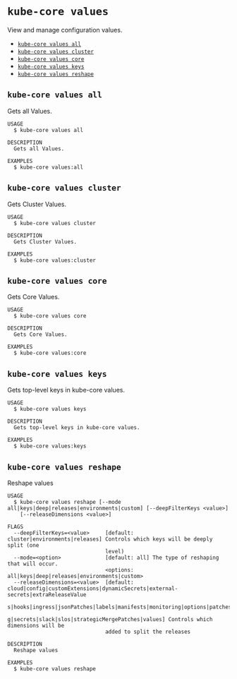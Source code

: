 `kube-core values`
==================

View and manage configuration values.

* [`kube-core values all`](#kube-core-values-all)
* [`kube-core values cluster`](#kube-core-values-cluster)
* [`kube-core values core`](#kube-core-values-core)
* [`kube-core values keys`](#kube-core-values-keys)
* [`kube-core values reshape`](#kube-core-values-reshape)

## `kube-core values all`

Gets all Values.

```
USAGE
  $ kube-core values all

DESCRIPTION
  Gets all Values.

EXAMPLES
  $ kube-core values:all
```

## `kube-core values cluster`

Gets Cluster Values.

```
USAGE
  $ kube-core values cluster

DESCRIPTION
  Gets Cluster Values.

EXAMPLES
  $ kube-core values:cluster
```

## `kube-core values core`

Gets Core Values.

```
USAGE
  $ kube-core values core

DESCRIPTION
  Gets Core Values.

EXAMPLES
  $ kube-core values:core
```

## `kube-core values keys`

Gets top-level keys in kube-core values.

```
USAGE
  $ kube-core values keys

DESCRIPTION
  Gets top-level keys in kube-core values.

EXAMPLES
  $ kube-core values:keys
```

## `kube-core values reshape`

Reshape values

```
USAGE
  $ kube-core values reshape [--mode all|keys|deep|releases|environments|custom] [--deepFilterKeys <value>]
    [--releaseDimensions <value>]

FLAGS
  --deepFilterKeys=<value>     [default: cluster|environments|releases] Controls which keys will be deeply split (one
                               level)
  --mode=<option>              [default: all] The type of reshaping that will occur.
                               <options: all|keys|deep|releases|environments|custom>
  --releaseDimensions=<value>  [default: cloud|config|customExtensions|dynamicSecrets|external-secrets|extraReleaseValue
                               s|hooks|ingress|jsonPatches|labels|manifests|monitoring|options|patches|scaling|schedulin
                               g|secrets|slack|slos|strategicMergePatches|values] Controls which dimensions will be
                               added to split the releases

DESCRIPTION
  Reshape values

EXAMPLES
  $ kube-core values reshape
```
